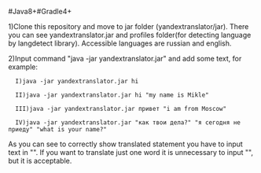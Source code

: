 #Java8+#Gradle4+

1)Clone this repository and move to jar folder (yandextranslator/jar). There you can see yandextranslator.jar and profiles folder(for detecting language by langdetect library). Accessible languages are russian and english.

2)Input command "java -jar yandextranslator.jar" and add some text, for example:
      
      I)java -jar yandextranslator.jar hi
      
      II)java -jar yandextranslator.jar hi "my name is Mikle"
      
      III)java -jar yandextranslator.jar привет "i am from Moscow"
      
      IV)java -jar yandextranslator.jar "как твои дела?" "я сегодня не приеду" "what is your name?"

As you can see to correctly show translated statement you have to input text in "". If you want to translate just one word it is unnecessary to input "", but it is acceptable.
